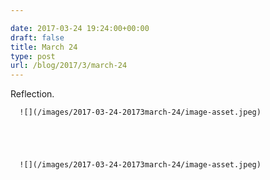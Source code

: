 ```yaml
---

date: 2017-03-24 19:24:00+00:00
draft: false
title: March 24
type: post
url: /blog/2017/3/march-24
---
```


Reflection.


  
      ![](/images/2017-03-24-20173march-24/image-asset.jpeg)

  


  
      ![](/images/2017-03-24-20173march-24/image-asset.jpeg)

